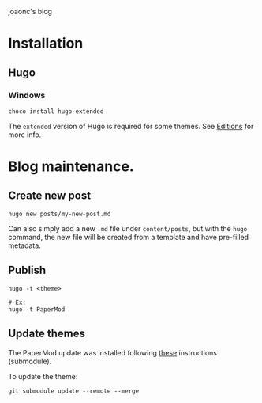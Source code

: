 joaonc's blog

# Installation
## Hugo
### Windows
```
choco install hugo-extended
```
The `extended` version of Hugo is required for some themes.
See [Editions](https://gohugo.io/installation/windows/#editions) for more info.

# Blog maintenance.
## Create new post

```
hugo new posts/my-new-post.md
```
Can also simply add a new `.md` file under `content/posts`, but with the `hugo` command, the new
file will be created from a template and have pre-filled metadata.


## Publish

```
hugo -t <theme>

# Ex:
hugo -t PaperMod
```

## Update themes

The PaperMod update was installed following
[these](https://github.com/adityatelange/hugo-PaperMod/wiki/Installation#method-2) instructions
(submodule).

To update the theme:
```
git submodule update --remote --merge
```